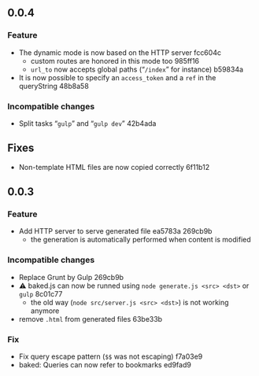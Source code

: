 ## 0.0.4

### Feature

- The dynamic mode is now based on the HTTP server fcc604c
  - custom routes are honored in this mode too 985ff16
  - `url_to` now accepts global paths (“`/index`” for instance) b59834a
- It is now possible to specify an `access_token` and a `ref` in the queryString 48b8a58

### Incompatible changes

- Split tasks “`gulp`” and “`gulp dev`” 42b4ada

## Fixes

- Non-template HTML files are now copied correctly 6f11b12

## 0.0.3

### Feature

- Add HTTP server to serve generated file ea5783a 269cb9b
  - the generation is automatically performed when content is modified

### Incompatible changes

- Replace Grunt by Gulp 269cb9b
- ⚠ baked.js can now be runned using `node generate.js <src> <dst>` or `gulp` 8c01c77
  - the old way (`node src/server.js <src> <dst>`) is not working anymore
- remove `.html` from generated files 63be33b

### Fix

- Fix query escape pattern (`$$` was not escaping) f7a03e9
- baked: Queries can now refer to bookmarks ed9fad9
